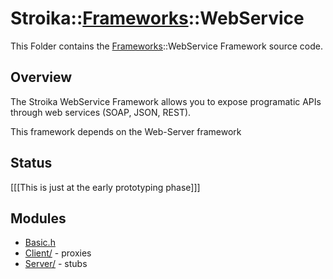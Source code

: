# Stroika::[Frameworks](../)::WebService

This Folder contains the [Frameworks](../)::WebService Framework source code.

## Overview

The Stroika WebService Framework allows you to expose programatic APIs through web services (SOAP, JSON, REST).

This framework depends on the Web-Server framework

## Status

[[[This is just at the early prototyping phase]]]

## Modules

- [Basic.h](Basic.h)
- [Client/](Client/) - proxies
- [Server/](Server/) - stubs
